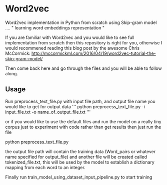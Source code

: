 # Word2vec
Word2vec implementation in Python from scratch using Skip-gram model .... " learning word embeddings representation "

If you are familiar with Word2vec and you would like to see full implementation from scratch then this repository is right for you,
otherwise I would recommened reading this blog post by the awesome Chris McCormick:
http://mccormickml.com/2016/04/19/word2vec-tutorial-the-skip-gram-model/

Then come back here and go through the files and you will be able to follow along.

## Usage

Run preprocess_text_file.py with input file path, and output file name you would like to get for output data
'''
python preprocess_text_file.py -i input_file.txt -o name_of_output_file.txt
'''

or if you would like to use the default files and run the model on a really tiny corpus just to experiment with code rather than get results
then just run the file

python preprocess_text_file.py

the output file path will contain the training data (Word_pairs or whatever name specified for output_file) and another file will be created
called tokenized_file.txt, this will be used by the model to establish a dictionary mapping
from each word to an integer.


Finally run train_model_using_dataset_input_pipeline.py to start training

